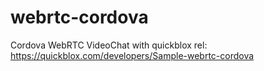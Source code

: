 # webrtc-cordova
Cordova WebRTC VideoChat with quickblox
rel: https://quickblox.com/developers/Sample-webrtc-cordova
